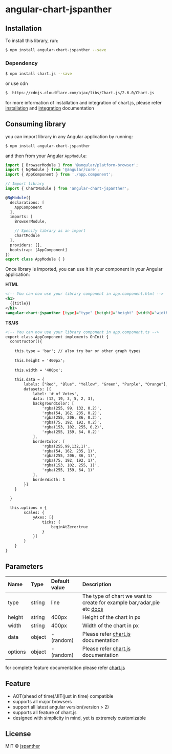 # angular-chart-jspanther

## Installation

To install this library, run:

```bash
$ npm install angular-chart-jspanther --save
```

### Dependency

```bash
$ npm install chart.js --save
```
or use cdn

```bash
$  https://cdnjs.cloudflare.com/ajax/libs/Chart.js/2.6.0/Chart.js
```
for more information of installation and integration of chart.js, please refer [installation](http://www.chartjs.org/docs/latest/getting-started/installation.html) and [integration](http://www.chartjs.org/docs/latest/getting-started/integration.html) documentation

## Consuming library

you can import library in any Angular application by running:

```bash
$ npm install angular-chart-jspanther
```

and then from your Angular `AppModule`:

```typescript
import { BrowserModule } from '@angular/platform-browser';
import { NgModule } from '@angular/core';
import { AppComponent } from './app.component';

// Import library
import { ChartModule } from 'angular-chart-jspanther';

@NgModule({
  declarations: [
    AppComponent
  ],
  imports: [
    BrowserModule,

    // Specify library as an import
    ChartModule
  ],
  providers: [],
  bootstrap: [AppComponent]
})
export class AppModule { }
```

Once library is imported, you can use it in your component in your Angular application:

**HTML**

```xml
<!-- You can now use your library component in app.component.html -->
<h1>
  {{title}}
</h1>
<angular-chart-jspanther [type]="type" [height]="height" [width]="width" [data]="data" [options]="options"></angular-chart-jspanther>
```
**TS/JS**

```xml
<!-- You can now use your library component in app.component.ts -->
export class AppComponent implements OnInit {
  constructor(){
  
    this.type = 'bar'; // also try bar or other graph types
  
    this.height = '400px';
  
    this.width = '400px';
  
    this.data = {
        labels: ["Red", "Blue", "Yellow", "Green", "Purple", "Orange"],
        datasets: [{
            label: '# of Votes',
            data: [12, 19, 3, 5, 2, 3],
            backgroundColor: [
                'rgba(255, 99, 132, 0.2)',
                'rgba(54, 162, 235, 0.2)',
                'rgba(255, 206, 86, 0.2)',
                'rgba(75, 192, 192, 0.2)',
                'rgba(153, 102, 255, 0.2)',
                'rgba(255, 159, 64, 0.2)'
            ],
            borderColor: [
                'rgba(255,99,132,1)',
                'rgba(54, 162, 235, 1)',
                'rgba(255, 206, 86, 1)',
                'rgba(75, 192, 192, 1)',
                'rgba(153, 102, 255, 1)',
                'rgba(255, 159, 64, 1)'
            ],
            borderWidth: 1
        }]
    } 
    
  }

  this.options = {
        scales: {
            yAxes: [{
                ticks: {
                    beginAtZero:true
                }
            }]
        }
    }
}
```





## Parameters


| Name          | Type          | Default value       |  Description                            |
|:--------------|:--------------|:--------------------|:----------------------------------------|
| type          | string        | line                | The type of chart we want to create     for                                                     example bar,radar,pie etc [docs](http://www.chartjs.org/docs/latest/charts/)               
| height        | string        | 400px               | Height of the chart in px               |
| width         | string        | 400px               | Width of the chart in px                |
| data          | object        | - (random)          | Please refer [chart.js](http://www.chartjs.org/docs/latest/getting-started/usage.html) documentation     |
| options       | object        | - (random)          | Please refer [chart.js](http://www.chartjs.org/docs/latest/getting-started/usage.html) documentation     |

for complete feature documentation please refer [chart.js](http://www.chartjs.org/docs/latest/)

## Feature

* AOT(ahead of time)/JIT(just in time) compatible
* supports all major browsers
* support all latest angular version(version > 2)
* supports all feature of chart.js
* designed with simplicity in mind, yet is extremely customizable


## License

MIT © [jspanther](mailto:info@jspanther.com)